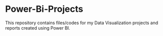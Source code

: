 # Power-Bi-Projects
This repository contains files/codes for my Data Visualization projects and reports created using Power BI.
